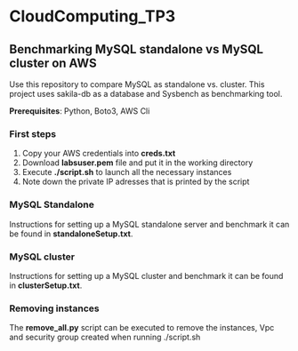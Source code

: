 # CloudComputing_TP3

## Benchmarking MySQL standalone vs MySQL cluster on AWS

Use this repository to compare MySQL as standalone vs. cluster.
This project uses sakila-db as a database and Sysbench as benchmarking tool.

**Prerequisites**: Python, Boto3, AWS Cli

### First steps

1. Copy your AWS credentials into **creds.txt**
2. Download **labsuser.pem** file and put it in the working directory
3. Execute **./script.sh** to launch all the necessary instances
4. Note down the private IP adresses that is printed by the script

### MySQL Standalone

Instructions for setting up a MySQL standalone server and benchmark it can be found in **standaloneSetup.txt**.

### MySQL cluster

Instructions for setting up a MySQL cluster and benchmark it can be found in **clusterSetup.txt**.

### Removing instances

The **remove_all.py** script can be executed to remove the instances, Vpc and security group created when running ./script.sh
